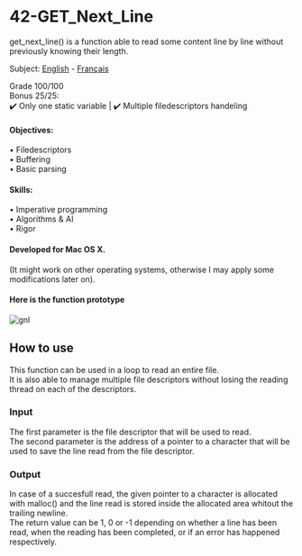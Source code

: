 # 42-GET_Next_Line
get_next_line() is a function able to read some content line by line without previously knowing their length. 

Subject: [English](https://github.com/ssfar/42-Subjects.pdf/blob/master/get_next_line.en.pdf) - [Français](https://github.com/ssfar/42-Subjects.pdf/blob/master/get_next_line.fr.pdf)

Grade 100/100  
Bonus 25/25:  
 :heavy_check_mark: Only one static variable | :heavy_check_mark: Multiple filedescriptors handeling

#### Objectives:
• Filedescriptors   
• Buffering  
• Basic parsing
#### Skills:
• Imperative programming  
• Algorithms & AI  
• Rigor  

#### Developed for Mac OS X.  
(It might work on other operating systems, otherwise I may apply some modifications later on).

#### Here is the function prototype
![gnl](https://user-images.githubusercontent.com/45463065/86376673-a39fff00-bc87-11ea-8ab7-e61522c957fc.png)

## How to use

This function can be used in a loop to read an entire file.  
It is also able to manage multiple file descriptors without losing the reading thread on each of the descriptors.

### Input

The first parameter is the file descriptor that will be used to read.  
The second parameter is the address of a pointer to a character that will be used to save the line read from the file descriptor.

### Output

In case of a succesfull read, the given pointer to a character is allocated with malloc() and the line read is stored inside the allocated area whitout the trailing newline.  
The return value can be 1, 0 or -1 depending on whether a line has been read, when the reading has been completed, or if an error has happened respectively.
